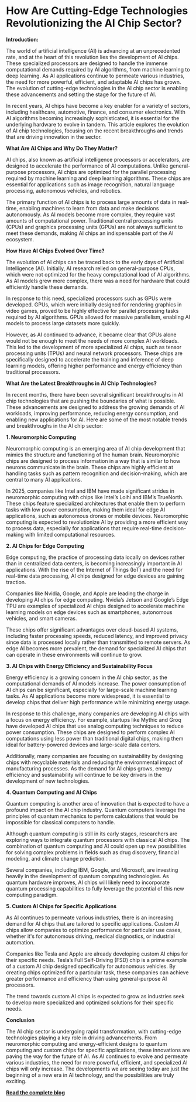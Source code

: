 # How Are Cutting-Edge Technologies Revolutionizing the AI Chip Sector?

**Introduction:**

The world of artificial intelligence (AI) is advancing at an unprecedented rate, and at the heart of this revolution lies the development of AI chips. These specialized processors are designed to handle the immense computational demands required by AI algorithms, from machine learning to deep learning. As AI applications continue to permeate various industries, the need for more powerful, efficient, and adaptable AI chips has grown. The evolution of cutting-edge technologies in the AI chip sector is enabling these advancements and setting the stage for the future of AI.

In recent years, AI chips have become a key enabler for a variety of sectors, including healthcare, automotive, finance, and consumer electronics. With AI algorithms becoming increasingly sophisticated, it is essential for the underlying hardware to evolve in tandem. This article explores the evolution of AI chip technologies, focusing on the recent breakthroughs and trends that are driving innovation in the sector.

**What Are AI Chips and Why Do They Matter?**

AI chips, also known as artificial intelligence processors or accelerators, are designed to accelerate the performance of AI computations. Unlike general-purpose processors, AI chips are optimized for the parallel processing required by machine learning and deep learning algorithms. These chips are essential for applications such as image recognition, natural language processing, autonomous vehicles, and robotics.

The primary function of AI chips is to process large amounts of data in real-time, enabling machines to learn from data and make decisions autonomously. As AI models become more complex, they require vast amounts of computational power. Traditional central processing units (CPUs) and graphics processing units (GPUs) are not always sufficient to meet these demands, making AI chips an indispensable part of the AI ecosystem.

**How Have AI Chips Evolved Over Time?**

The evolution of AI chips can be traced back to the early days of Artificial Intelligence (AI). Initially, AI research relied on general-purpose CPUs, which were not optimized for the heavy computational load of AI algorithms. As AI models grew more complex, there was a need for hardware that could efficiently handle these demands.

In response to this need, specialized processors such as GPUs were developed. GPUs, which were initially designed for rendering graphics in video games, proved to be highly effective for parallel processing tasks required by AI algorithms. GPUs allowed for massive parallelism, enabling AI models to process large datasets more quickly.

However, as AI continued to advance, it became clear that GPUs alone would not be enough to meet the needs of more complex AI workloads. This led to the development of more specialized AI chips, such as tensor processing units (TPUs) and neural network processors. These chips are specifically designed to accelerate the training and inference of deep learning models, offering higher performance and energy efficiency than traditional processors.

**What Are the Latest Breakthroughs in AI Chip Technologies?**

In recent months, there have been several significant breakthroughs in AI chip technologies that are pushing the boundaries of what is possible. These advancements are designed to address the growing demands of AI workloads, improving performance, reducing energy consumption, and enabling new applications for AI. Here are some of the most notable trends and breakthroughs in the AI chip sector:

**1. Neuromorphic Computing**

Neuromorphic computing is an emerging area of AI chip development that mimics the structure and functioning of the human brain. Neuromorphic chips are designed to process information in a way that is similar to how neurons communicate in the brain. These chips are highly efficient at handling tasks such as pattern recognition and decision-making, which are central to many AI applications.

In 2025, companies like Intel and IBM have made significant strides in neuromorphic computing with chips like Intel’s Loihi and IBM’s TrueNorth. These chips feature specialized architectures that enable them to perform tasks with low power consumption, making them ideal for edge AI applications, such as autonomous drones or mobile devices.
Neuromorphic computing is expected to revolutionize AI by providing a more efficient way to process data, especially for applications that require real-time decision-making with limited computational resources.

**2. AI Chips for Edge Computing**

Edge computing, the practice of processing data locally on devices rather than in centralized data centers, is becoming increasingly important in AI applications. With the rise of the Internet of Things (IoT) and the need for real-time data processing, AI chips designed for edge devices are gaining traction.

Companies like Nvidia, Google, and Apple are leading the charge in developing AI chips for edge computing. Nvidia’s Jetson and Google’s Edge TPU are examples of specialized AI chips designed to accelerate machine learning models on edge devices such as smartphones, autonomous vehicles, and smart cameras.

These chips offer significant advantages over cloud-based AI systems, including faster processing speeds, reduced latency, and improved privacy since data is processed locally rather than transmitted to remote servers. As edge AI becomes more prevalent, the demand for specialized AI chips that can operate in these environments will continue to grow.

**3. AI Chips with Energy Efficiency and Sustainability Focus**

Energy efficiency is a growing concern in the AI chip sector, as the computational demands of AI models increase. The power consumption of AI chips can be significant, especially for large-scale machine learning tasks. As AI applications become more widespread, it is essential to develop chips that deliver high performance while minimizing energy usage.

In response to this challenge, many companies are developing AI chips with a focus on energy efficiency. For example, startups like Mythic and Groq have developed AI chips that use analog computing techniques to reduce power consumption. These chips are designed to perform complex AI computations using less power than traditional digital chips, making them ideal for battery-powered devices and large-scale data centers.

Additionally, many companies are focusing on sustainability by designing chips with recyclable materials and reducing the environmental impact of manufacturing processes. As the demand for AI chips grows, energy efficiency and sustainability will continue to be key drivers in the development of new technologies.

**4. Quantum Computing and AI Chips**

Quantum computing is another area of innovation that is expected to have a profound impact on the AI chip industry. Quantum computers leverage the principles of quantum mechanics to perform calculations that would be impossible for classical computers to handle.

Although quantum computing is still in its early stages, researchers are exploring ways to integrate quantum processors with classical AI chips. The combination of quantum computing and AI could open up new possibilities for solving complex problems in fields such as drug discovery, financial modeling, and climate change prediction.

Several companies, including IBM, Google, and Microsoft, are investing heavily in the development of quantum computing technologies. As quantum hardware improves, AI chips will likely need to incorporate quantum processing capabilities to fully leverage the potential of this new computing paradigm.

**5. Custom AI Chips for Specific Applications**
   
As AI continues to permeate various industries, there is an increasing demand for AI chips that are tailored to specific applications. Custom AI chips allow companies to optimize performance for particular use cases, whether it's for autonomous driving, medical diagnostics, or industrial automation.

Companies like Tesla and Apple are already developing custom AI chips for their specific needs. Tesla’s Full Self-Driving (FSD) chip is a prime example of a custom AI chip designed specifically for autonomous vehicles. By creating chips optimized for a particular task, these companies can achieve greater performance and efficiency than using general-purpose AI processors.

The trend towards custom AI chips is expected to grow as industries seek to develop more specialized and optimized solutions for their specific needs.

**Conclusion**

The AI chip sector is undergoing rapid transformation, with cutting-edge technologies playing a key role in driving advancements. From neuromorphic computing and energy-efficient designs to quantum computing and custom chips for specific applications, these innovations are paving the way for the future of AI. As AI continues to evolve and permeate various industries, the need for more powerful, efficient, and specialized AI chips will only increase. The developments we are seeing today are just the beginning of a new era in AI technology, and the possibilities are truly exciting.

**[Read the complete blog](https://www.nextmsc.com/blogs/evolution-of-cutting-edge-technologies-in-the-ai-chip-sector)**

